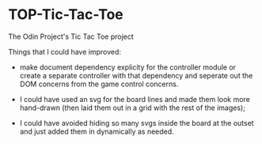# TOP-Tic-Tac-Toe
The Odin Project's Tic Tac Toe project

Things that I could have improved:

- make document dependency explicity for the controller module or create a separate
controller with that dependency and seperate out the DOM concerns from the game control concerns.

- I could have used an svg for the board lines and made them look more hand-drawn (then laid them out in a grid with the rest of the images);

- I could have avoided hiding so many svgs inside the board at the outset and just added them in dynamically as needed.